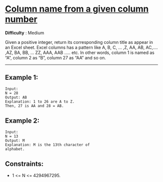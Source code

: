 # [Column name from a given column number](https://practice.geeksforgeeks.org/problems/column-name-from-a-given-column-number4244/1/#)

**Difficulty** : Medium

Given a positive integer, return its corresponding column title as appear in an Excel sheet.
Excel columns has a pattern like A, B, C, … ,Z, AA, AB, AC,…. ,AZ, BA, BB, … ZZ, AAA, AAB ….. etc. In other words, column 1 is named as “A”, column 2 as “B”, column 27 as “AA” and so on.

---

## Example 1:

```
Input:
N = 28
Output: AB
Explanation: 1 to 26 are A to Z.
Then, 27 is AA and 28 = AB.
```

## Example 2:

```
Input:
N = 13
Output: M
Explanation: M is the 13th character of
alphabet.
```

## Constraints:

- 1 <= N <= 4294967295.
